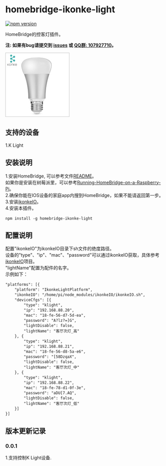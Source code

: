 # homebridge-ikonke-light
[![npm version](https://badge.fury.io/js/homebridge-ikonke-light.svg)](https://badge.fury.io/js/homebridge-ikonke-light)

HomeBridge的控客灯插件。   
   
**注: 如果有bug请提交到 [issues](https://github.com/YinHangCode/homebridge-ikonke-light/issues) 或 [QQ群: 107927710](//shang.qq.com/wpa/qunwpa?idkey=8b9566598f40dd68412065ada24184ef72c6bddaa11525ca26c4e1536a8f2a3d)。**   

![](https://raw.githubusercontent.com/YinHangCode/homebridge-ikonke-light/master/images/KLight.jpg)

## 支持的设备
1.K Light   

## 安装说明
1.安装HomeBridge, 可以参考文件[README](https://github.com/nfarina/homebridge/blob/master/README.md)。   
如果你是安装在树莓派里，可以参考[Running-HomeBridge-on-a-Raspberry-Pi](https://github.com/nfarina/homebridge/wiki/Running-HomeBridge-on-a-Raspberry-Pi)。   
2.确保你能在IOS设备的家庭app内搜到HomeBridge，如果不能请返回第一步。   
3.安装[ikonkeIO](https://github.com/YinHangCode/ikonkeIO)。   
4.安装本插件。
```
npm install -g homebridge-ikonke-light
```
## 配置说明
配置"ikonkeIO"为ikonkeIO目录下sh文件的绝度路径。   
设备的"type"、"ip"、"mac"、"password"可以通过ikonkeIO获取，具体参考[ikonkeIO](https://github.com/YinHangCode/ikonkeIO)项目。   
"lightName"配置为配件的名字。   
示例如下：   
```
"platforms": [{
    "platform": "IkonkeLightPlatform",
    "ikonkeIO": "/home/pi/node_modules/ikonkeIO/ikonkeIO.sh",
    "deviceCfgs": [{
        "type": "klight",
        "ip": "192.168.88.20",
        "mac": "18-fe-56-d7-5d-ea",
        "password": "A?lz?=]G",
        "lightDisable": false,
        "lightName": "客厅次灯_高"
    }, {
        "type": "klight",
        "ip": "192.168.88.21",
        "mac": "18-fe-56-d8-5a-e6",
        "password": "[58DzqaX",
        "lightDisable": false,
        "lightName": "客厅次灯_中"
    }, { 
        "type": "klight",   
        "ip": "192.168.88.22",
        "mac": "18-fe-78-d1-0f-3e",
        "password": "aDU[7.AQ",
        "lightDisable": false,
        "lightName": "客厅次灯_低"
    }]
}]
```
## 版本更新记录
### 0.0.1
1.支持控制K Light设备.   
